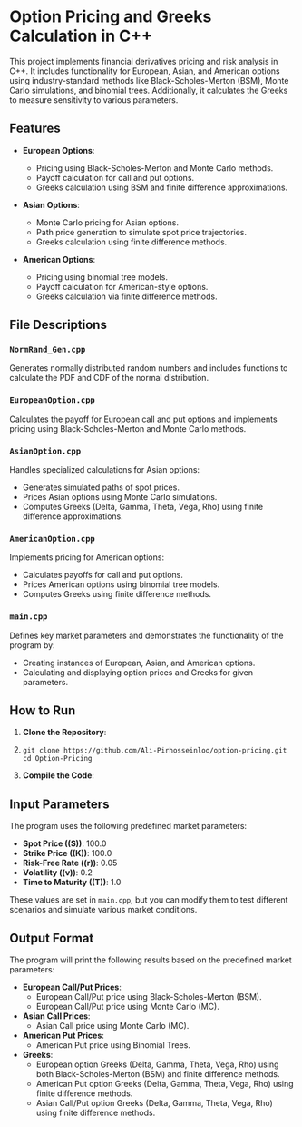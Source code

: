 # Option Pricing and Greeks Calculation in C++  

This project implements financial derivatives pricing and risk analysis in C++. It includes functionality for European, Asian, and American options using industry-standard methods like Black-Scholes-Merton (BSM), Monte Carlo simulations, and binomial trees. Additionally, it calculates the Greeks to measure sensitivity to various parameters.  

## Features  
- **European Options**:  
  - Pricing using Black-Scholes-Merton and Monte Carlo methods.  
  - Payoff calculation for call and put options.  
  - Greeks calculation using BSM and finite difference approximations.  

- **Asian Options**:  
  - Monte Carlo pricing for Asian options.  
  - Path price generation to simulate spot price trajectories.  
  - Greeks calculation using finite difference methods.  

- **American Options**:  
  - Pricing using binomial tree models.  
  - Payoff calculation for American-style options.  
  - Greeks calculation via finite difference methods.
    

## File Descriptions  

### `NormRand_Gen.cpp`  
Generates normally distributed random numbers and includes functions to calculate the PDF and CDF of the normal distribution.  

### `EuropeanOption.cpp`  
Calculates the payoff for European call and put options and implements pricing using Black-Scholes-Merton and Monte Carlo methods.  

### `AsianOption.cpp`  
Handles specialized calculations for Asian options:  
- Generates simulated paths of spot prices.  
- Prices Asian options using Monte Carlo simulations.  
- Computes Greeks (Delta, Gamma, Theta, Vega, Rho) using finite difference approximations.  

### `AmericanOption.cpp`  
Implements pricing for American options:  
- Calculates payoffs for call and put options.  
- Prices American options using binomial tree models.  
- Computes Greeks using finite difference methods.  

### `main.cpp`  
Defines key market parameters and demonstrates the functionality of the program by:  
- Creating instances of European, Asian, and American options.  
- Calculating and displaying option prices and Greeks for given parameters.  

## How to Run  

1. **Clone the Repository**:

2.
    ```
   git clone https://github.com/Ali-Pirhosseinloo/option-pricing.git
   cd Option-Pricing
   ```

3. **Compile the Code**:



## Input Parameters  
The program uses the following predefined market parameters:  
- **Spot Price (\(S\))**: 100.0  
- **Strike Price (\(K\))**: 100.0  
- **Risk-Free Rate (\(r\))**: 0.05  
- **Volatility (\(v\))**: 0.2  
- **Time to Maturity (\(T\))**: 1.0  

These values are set in `main.cpp`, but you can modify them to test different scenarios and simulate various market conditions.  

## Output Format  
The program will print the following results based on the predefined market parameters:  
- **European Call/Put Prices**:  
   - European Call/Put price using Black-Scholes-Merton (BSM).  
   - European Call/Put price using Monte Carlo (MC).  
- **Asian Call Prices**:  
   - Asian Call price using Monte Carlo (MC).  
- **American Put Prices**:  
   - American Put price using Binomial Trees.  
- **Greeks**:  
   - European option Greeks (Delta, Gamma, Theta, Vega, Rho) using both Black-Scholes-Merton (BSM) and finite difference methods.  
   - American Put option Greeks (Delta, Gamma, Theta, Vega, Rho) using finite difference methods.  
   - Asian Call/Put option Greeks (Delta, Gamma, Theta, Vega, Rho) using finite difference methods.  
